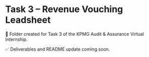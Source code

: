 # Task 3 – Revenue Vouching Leadsheet

📁 Folder created for Task 3 of the KPMG Audit & Assurance Virtual Internship.

✅ Deliverables and README update coming soon.
